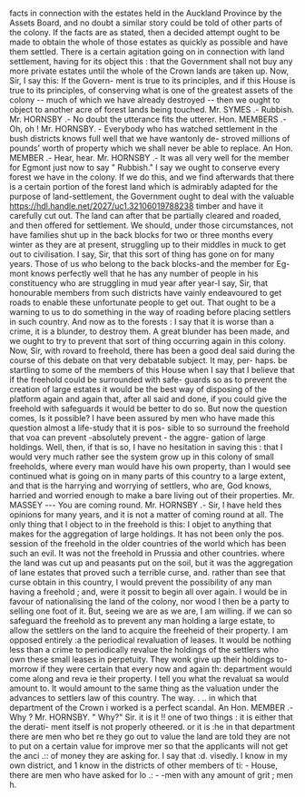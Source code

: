 facts in connection with the estates held in the Auckland Province by the Assets Board, and no doubt a similar story could be told of other parts of the colony. If the facts are as stated, then a decided attempt ought to be made to obtain the whole of those estates as quickly as possible and have them settled. There is a certain agitation going on in connection with land settlement, having for its object this : that the Government shall not buy any more private estates until the whole of the Crown lands are taken up. Now, Sir, I say this: If the Govern- ment is true to its principles, and if this House is true to its principles, of conserving what is one of the greatest assets of the colony -- much of which we have already destroyed -- then we ought to object to another acre of forest lands being touched. Mr. SYMES .- Rubbish. Mr. HORNSBY .- No doubt the utterance fits the utterer. Hon. MEMBERS .- Oh, oh ! Mr. HORNSBY. - Everybody who has watched settlement in the bush districts knows full well that we have wantonly de- stroved millions of pounds' worth of property which we shall never be able to replace. An Hon. MEMBER .- Hear, hear. Mr. HORNSBY .- It was all very well for the member for Egmont just now to say " Rubbish." I say we ought to conserve every forest we have in the colony. If we do this, and we find afterwards that there is a certain portion of the forest land which is admirably adapted for the purpose of land-settlement, the Government ought to deal with the valuable https://hdl.handle.net/2027/uc1.32106019788238 timber and have it carefully cut out. The land can after that be partially cleared and roaded, and then offered for settlement. We should, under those circumstances, not have families shut up in the back blocks for two or three months every winter as they are at present, struggling up to their middles in muck to get out to civilisation. I say, Sir, that this sort of thing has gone on for many years. Those of us who belong to the back blocks-and the member for Eg- mont knows perfectly well that he has any number of people in his constituency who are struggling in mud year after year-I say, Sir, that honourable members from such districts have vainly endeavoured to get roads to enable these unfortunate people to get out. That ought to be a warning to us to do something in the way of roading before placing settlers in such country. And now as to the forests : I say that it is worse than a crime, it is a blunder, to destroy them. A great blunder has been made, and we ought to try to prevent that sort of thing occurring again in this colony. Now, Sir, with rovard to freehold, there has been a good deal said during the course of this debate on that very debatable subject. It may, per- haps. be startling to some of the members of this House when I say that I believe that if the freehold could be surrounded with safe- guards so as to prevent the creation of large estates it would be the best way of disposing of the platform again and again that, after all said and done, if you could give the freehold with safeguards it would be better to do so. But now the question comes, Is it possible? I have been assured by men who have made this question almost a life-study that it is pos- sible to so surround the freehold that voa can prevent -absolutely prevent - the aggre- gation of large holdings. Well, then, if that is so, I have no hesitation in saving this : that I would very much rather see the system grow up in this colony of small freeholds, where every man would have his own property, than I would see continued what is going on in many parts of this country to a large extent, and that is the harrying and worrying of settlers, who are, God knows, harried and worried enough to make a bare living out of their properties. Mr. MASSEY --- You are coming round. Mr. HORNSBY .- Sir, I have held thes opinions for many years, and it is not a matter of coming round at all. The only thing that I object to in the freehold is this: I objet to anything that makes for the aggregation of large holdings. It has not been only the pos. session of the freehold in the older countries of the world which has been such an evil. It was not the freehold in Prussia and other countries. where the land was cut up and peasants put on the soil, but it was the aggregation of lane estates that proved such a terrible curse, and. rather than see that curse obtain in this country, I would prevent the possibility of any man having a freehold ; and, were it possit to begin all over again. I would be in favour of nationalising the land of the colony, nor wood I then be a party to selling one foot of it. But, seeing we are as we are, I am willing. if we can so safeguard the freehold as to prevent any man holding a large estate, to allow the settlers on the land to acquire the freeheid of their property. I am opposed entirely :a the periodical revaluation of leases. It would be nothing less than a crime to periodically revalue the holdings of the settlers who own these small leases in perpetuity. They wonk give up their holdings to-morrow if they were certain that every now and again th: department would come along and reva ie their property. I tell you what the revaluat sa would amount to. It would amount to the same thing as the valuation under the advances to settlers law of this country. The way. . .. in which that department of the Crown i worked is a perfect scandal. An Hon. MEMBER .- Why ? Mr. HORNSBY. " Why?" Sir. it is it !! one of two things : it is either that the derati- ment itself is not properly otheered. or it is :he in that department there are men who bet re they go out to value the land are told they are not to put on a certain value for improve mer so that the applicants will not get the anci .:: of money they are asking for. I say that :d. visedly. I know in my own district, and 1 know in the districts of other members of ti: - House, there are men who have asked for lo .: - -men with any amount of grit ; men h. 